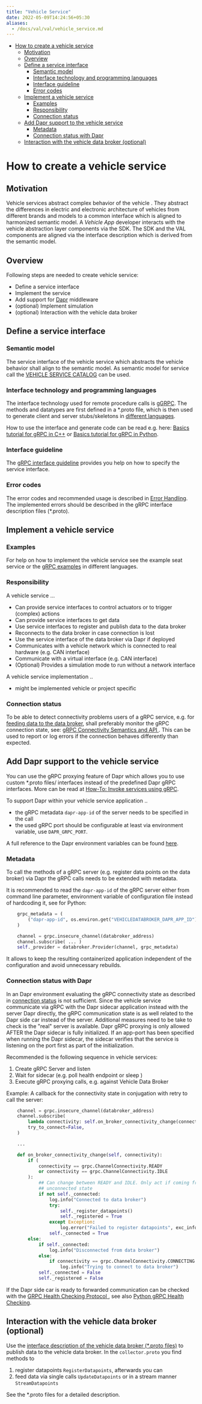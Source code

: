 ```yaml
---
title: "Vehicle Service"
date: 2022-05-09T14:24:56+05:30
aliases:
  - /docs/val/val/vehicle_service.md
---
```


- [How to create a vehicle service](#how-to-create-a-vehicle-service)
  - [Motivation](#motivation)
  - [Overview](#overview)
  - [Define a service interface](#define-a-service-interface)
    - [Semantic model](#semantic-model)
    - [Interface technology and programming languages](#interface-technology-and-programming-languages)
    - [Interface guideline](#interface-guideline)
    - [Error codes](#error-codes)
  - [Implement a vehicle service](#implement-a-vehicle-service)
    - [Examples](#examples)
    - [Responsibility](#responsibility)
    - [Connection status](#connection-status)
  - [Add Dapr support to the vehicle service](#add-dapr-support-to-the-vehicle-service)
    - [Metadata](#metadata)
    - [Connection status with Dapr](#connection-status-with-dapr)
  - [Interaction with the vehicle data broker (optional)](#interaction-with-the-vehicle-data-broker-optional)

# How to create a vehicle service

## Motivation

Vehicle services abstract complex behavior of the vehicle . They abstract the differences in electric and electronic architecture of vehicles from different brands and models to a common interface which is aligned to harmonized semantic model. A _Vehicle App_ developer interacts with the vehicle abstraction layer components via the SDK. The SDK and the VAL components are aligned via the interface description which is derived from the semantic model.

## Overview

Following steps are needed to create vehicle service:

- Define a service interface
- Implement the service
- Add support for [Dapr](https://dapr.io) middleware
- (optional) Implement simulation
- (optional) Interaction with the vehicle data broker

## Define a service interface

### Semantic model

The service interface of the vehicle service which abstracts the vehicle behavior shall align to the semantic model. As semantic model for service call the [VEHICLE SERVICE CATALOG](https://github.com/COVESA/vehicle_service_catalog) can be used.

### Interface technology and programming languages

The interface technology used for remote procedure calls is [gGRPC](https://grpc.io/). The methods and datatypes are first defined in a \*.proto file, which is then used to generate client and server stubs/skeletons in [different languages](https://grpc.io/docs/languages/).

How to use the interface and generate code can be read e.g. here: [Basics tutorial for gRPC in C++](https://grpc.io/docs/languages/cpp/basics/) or [Basics tutorial for gRPC in Python](https://grpc.io/docs/languages/python/basics/).

### Interface guideline

The [gRPC interface guideline](interface_guideline.md) provides you help on how to specify the service interface.

### Error codes

The error codes and recommended usage is described in [Error Handling](/docs/val/interface_guideline/#error-handling). The implemented errors should be described in the gRPC interface description files (\*.proto).

## Implement a vehicle service

### Examples

For help on how to implement the vehicle service see the example seat service or the [gRPC examples](https://github.com/grpc/grpc/tree/master/examples) in different languages.

### Responsibility

A vehicle service ...

- Can provide service interfaces to control actuators or to trigger (complex) actions
- Can provide service interfaces to get data
- Use service interfaces to register and publish data to the data broker
- Reconnects to the data broker in case connection is lost
- Use the service interface of the data broker via Dapr if deployed
- Communicates with a vehicle network which is connected to real hardware (e.g. CAN interface)
- Communicate with a virtual interface (e.g. CAN interface)
- (Optional) Provides a simulation mode to run without a network interface

A vehicle service implementation ..

- might be implemented vehicle or project specific

### Connection status

To be able to detect connectivity problems users of a gRPC service, e.g. for [ feeding data to the data broker](#interaction-with-the-vehicle-data-broker-optional), shall preferably monitor the gRPC connection state, see: [gRPC Connectivity Semantics and API ](https://grpc.github.io/grpc/core/md_doc_connectivity-semantics-and-api.html).
This can be used to report or log errors if the connection behaves differently than expected.

## Add Dapr support to the vehicle service

You can use the gRPC proxying feature of Dapr which allows you to use custom \*.proto files/ interfaces instead of the predefined Dapr gRPC interfaces. More can be read at [How-To: Invoke services using gRPC](https://docs.dapr.io/developing-applications/building-blocks/service-invocation/howto-invoke-services-grpc/).

To support Dapr within your vehicle service application ..

- the gRPC metadata `dapr-app-id` of the server needs to be specified in the call
- the used gRPC port should be configurable at least via environment variable, use `DAPR_GRPC_PORT`.

A full reference to the Dapr environment variables can be found [here](https://docs.dapr.io/reference/environment/).

### Metadata

To call the methods of a gRPC server (e.g. register data points on the data broker) via Dapr the gRPC calls needs to be extended with metadata.

It is recommended to read the `dapr-app-id` of the gRPC server either from command line parameter, environment variable of configuration file instead of hardcoding it, see for Python:

```python
    grpc_metadata = (
        ("dapr-app-id", os.environ.get("VEHICLEDATABROKER_DAPR_APP_ID")),
    )

    channel = grpc.insecure_channel(databroker_address)
    channel.subscribe( ... )
    self._provider = databroker.Provider(channel, grpc_metadata)
```

It allows to keep the resulting containerized application independent of the configuration and avoid unnecessary rebuilds.

### Connection status with Dapr

In an Dapr environment evaluating the gRPC connectivity state as described in [connection status](#connection-status) is not sufficient. Since the vehicle service communicate via gRPC with the Dapr sidecar application instead with the server Dapr directly, the gRPC communication state is as well related to the Dapr side car instead of the server. Additional measures need to be take to check is the "real" server is available.
Dapr gRPC proxying is only allowed AFTER the Dapr sidecar is fully initialized. If an app-port has been specified when running the Dapr sidecar, the sidecar verifies that the service is listening on the port first as part of the initialization.

Recommended is the following sequence in vehicle services:

1. Create gRPC Server and listen
2. Wait for sidecar (e.g. poll health endpoint or sleep )
3. Execute gRPC proxying calls, e.g. against Vehicle Data Broker

Example: A callback for the connectivity state in conjugation with retry to call the server:

```python
    channel = grpc.insecure_channel(databroker_address)
    channel.subscribe(
        lambda connectivity: self.on_broker_connectivity_change(connectivity),
        try_to_connect=False,
    )

    ...

    def on_broker_connectivity_change(self, connectivity):
        if (
            connectivity == grpc.ChannelConnectivity.READY
            or connectivity == grpc.ChannelConnectivity.IDLE
        ):
            ## Can change between READY and IDLE. Only act if coming from
            ## unconnected state
            if not self._connected:
                log.info("Connected to data broker")
                try:
                    self._register_datapoints()
                    self._registered = True
                except Exception:
                    log.error("Failed to register datapoints", exc_info=True)
                self._connected = True
        else:
            if self._connected:
                log.info("Disconnected from data broker")
            else:
                if connectivity == grpc.ChannelConnectivity.CONNECTING:
                    log.info("Trying to connect to data broker")
            self._connected = False
            self._registered = False
```

If the Dapr side car is ready to forwarded communication can be checked with the [GRPC Health Checking Protocol ](https://grpc.github.io/grpc/core/md_doc_health-checking.html), see also [Python gRPC Health Checking](https://grpc.github.io/grpc/python/grpc_health_checking.html).

## Interaction with the vehicle data broker (optional)

Use the [interface description of the vehicle data broker (\*.proto files)](https://github.com/eclipse/kuksa.val/tree/master/kuksa_databroker/proto) to publish data to the vehicle data broker. In the `collector.proto` you find methods to

1.  register datapoints `RegisterDatapoints`, afterwards you can
2.  feed data via single calls `UpdateDatapoints` or in a stream manner `StreamDatapoints`

See the \*.proto files for a detailed description.
